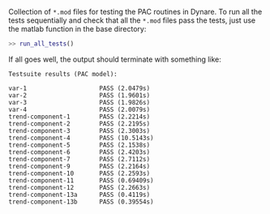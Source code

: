 Collection of `*.mod` files for testing the PAC routines in Dynare. To run all the tests sequentially and check that all the `*.mod` files pass the tests, just use the matlab function in the base directory:

```matlab
>> run_all_tests()
```

If all goes well, the output should terminate with something like:

```example
Testsuite results (PAC model):

var-1		             PASS (2.0479s)
var-2		             PASS (1.9601s)
var-3		             PASS (1.9826s)
var-4		             PASS (2.0079s)
trend-component-1		 PASS (2.2214s)
trend-component-2		 PASS (2.2195s)
trend-component-3		 PASS (2.3003s)
trend-component-4		 PASS (10.5143s)
trend-component-5		 PASS (2.1538s)
trend-component-6		 PASS (2.4203s)
trend-component-7		 PASS (2.7112s)
trend-component-9		 PASS (2.2164s)
trend-component-10		 PASS (2.2593s)
trend-component-11		 PASS (0.69409s)
trend-component-12		 PASS (2.2663s)
trend-component-13a		 PASS (0.4119s)
trend-component-13b		 PASS (0.39554s)
```
